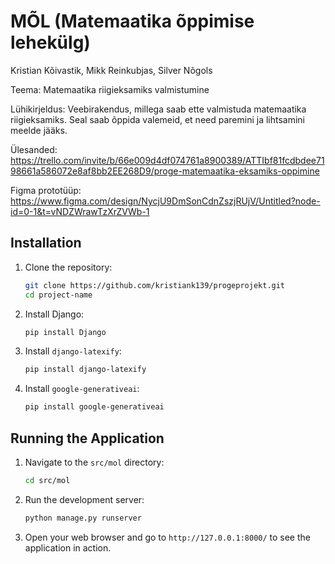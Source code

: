 # MÕL (Matemaatika õppimise lehekülg)

Kristian Kõivastik, Mikk Reinkubjas, Silver Nõgols

Teema: Matemaatika riigieksamiks valmistumine

Lühikirjeldus: Veebirakendus, millega saab ette valmistuda matemaatika riigieksamiks. Seal saab õppida valemeid, et need paremini ja lihtsamini meelde jääks.

Ülesanded: https://trello.com/invite/b/66e009d4df074761a8900389/ATTIbf81fcdbdee7198661a586072e8af8bb2EE268D9/proge-matemaatika-eksamiks-oppimine

Figma prototüüp: https://www.figma.com/design/NycjU9DmSonCdnZszjRUjV/Untitled?node-id=0-1&t=vNDZWrawTzXrZVWb-1

## Installation

1. Clone the repository:
    ```sh
    git clone https://github.com/kristiank139/progeprojekt.git
    cd project-name
    ```

2. Install Django:
    ```sh
    pip install Django
    ```

3. Install `django-latexify`:
    ```sh
    pip install django-latexify
    ```

4. Install `google-generativeai`:
    ```sh
    pip install google-generativeai
    ```

## Running the Application

1. Navigate to the `src/mol` directory:
    ```sh
    cd src/mol
    ```

2. Run the development server:
    ```sh
    python manage.py runserver
    ```

3. Open your web browser and go to `http://127.0.0.1:8000/` to see the application in action.
